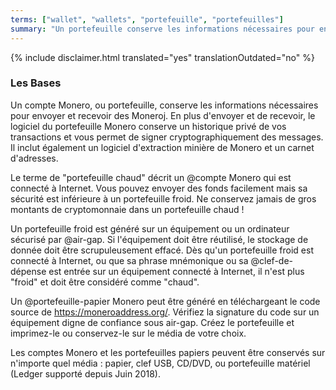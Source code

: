 ```yaml
---
terms: ["wallet", "wallets", "portefeuille", "portefeuilles"]
summary: "Un portefeuille conserve les informations nécessaires pour envoyer et recevoir des Moneroj"
---
```


{% include disclaimer.html translated="yes" translationOutdated="no" %}
### Les Bases

Un compte Monero, ou portefeuille, conserve les informations nécessaires pour envoyer et recevoir des Moneroj. En plus d'envoyer et de recevoir, le logiciel du portefeuille Monero conserve un historique privé de vos transactions et vous permet de signer cryptographiquement des messages. Il inclut également un logiciel d'extraction minière de Monero et un carnet d'adresses.

Le terme de "portefeuille chaud" décrit un @compte Monero qui est connecté à Internet. Vous pouvez envoyer des fonds facilement mais sa sécurité est inférieure à un portefeuille froid. Ne conservez jamais de gros montants de cryptomonnaie dans un portefeuille chaud !

Un portefeuille froid est généré sur un équipement ou un ordinateur sécurisé par @air-gap. Si l'équipement doit être réutilisé, le stockage de donnée doit être scrupuleusement effacé. Dès qu'un portefeuille froid est connecté à Internet, ou que sa phrase mnémonique ou sa @clef-de-dépense est entrée sur un équipement connecté à Internet, il n'est plus "froid" et doit être considéré comme "chaud".

Un @portefeuille-papier Monero peut être généré en téléchargeant le code source de https://moneroaddress.org/. Vérifiez la signature du code sur un équipement digne de confiance sous air-gap. Créez le portefeuille et imprimez-le ou conservez-le sur le média de votre choix.

Les comptes Monero et les portefeuilles papiers peuvent être conservés sur n'importe quel média : papier, clef USB, CD/DVD, ou portefeuille matériel (Ledger supporté depuis Juin 2018).
